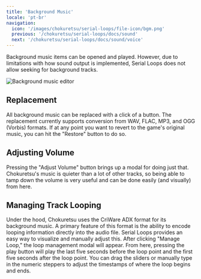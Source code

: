```yaml
---
title: 'Background Music'
locale: 'pt-br'
navigation:
  icon: '/images/chokuretsu/serial-loops/file-icon/bgm.png'
  previous: '/chokuretsu/serial-loops/docs/sound'
  next: '/chokuretsu/serial-loops/docs/sound/voice'
---
```


Background music items can be opened and played. However, due to limitations with how sound output is implemented, Serial Loops does not allow
seeking for background tracks. 

![Background music editor](/images/chokuretsu/serial-loops/sound-editing.png)

## Replacement
All background music can be replaced with a click of a button. The replacement currently supports conversion from WAV, FLAC, MP3, and OGG (Vorbis) formats.
If at any point you want to revert to the game's original music, you can hit the "Restore" button to do so.

## Adjusting Volume
Pressing the "Adjust Volume" button brings up a modal for doing just that. Chokuretsu's music is quieter than a lot of other tracks, so being able to tamp
down the volume is very useful and can be done easily (and visually) from here.

## Managing Track Looping
Under the hood, Chokuretsu uses the CriWare ADX format for its background music. A primary feature of this format is the ability to encode looping
information directly into the audio file. Serial Loops provides an easy way to visualize and manually adjust this. After clicking "Manage Loop," the
loop management modal will appear. From here, pressing the play button will play the last five seconds before the loop point and the first five seconds
after the loop point. You can drag the sliders or manually type in the numeric steppers to adjust the timestamps of where the loop begins and ends.